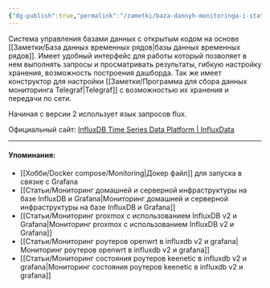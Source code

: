 ```yaml
---
{"dg-publish":true,"permalink":"/zametki/baza-dannyh-monitoringa-i-statistiki-influx-db/","created":"2024-07-03 23:19"}
---
```


Система управления базами данных с открытым кодом на основе [[Заметки/База данных временных рядов\|базы данных временных рядов]]. Имеет удобный интерфейс для работы который позволяет в нем выполнять запросы и просматривать результаты, гибкую настройку хранения, возможность построения дашборда. Так же имеет конструктор для настройки [[Заметки/Программа для сбора данных мониторинга Telegraf\|Telegraf]] с возможностью их хранения и передачи по сети.

Начиная с версии 2 использует язык запросов flux.

Официальный сайт: [InfluxDB Time Series Data Platform | InfluxData](https://www.influxdata.com/)

---
#### Упоминания:
- [[Хобби/Docker compose/Monitoring\|Докер файл]] для запуска в связке с Grafana 
- [[Статьи/Мониторинг домашней и серверной инфраструктуры на базе InfluxDB и Grafana\|Мониторинг домашней и серверной инфраструктуры на базе InfluxDB и Grafana]]
- [[Статьи/Мониторинг proxmox с использованием InfluxDB v2 и Grafana\|Мониторинг proxmox с использованием InfluxDB v2 и Grafana]]
- [[Статьи/Мониторинг роутеров openwrt в influxdb v2 и grafana\|Мониторинг роутеров openwrt в influxdb v2 и grafana]]
- [[Статьи/Мониторинг состояния роутеров keenetic в influxdb v2 и grafanа\|Мониторинг состояния роутеров keenetic в influxdb v2 и grafanа]]
